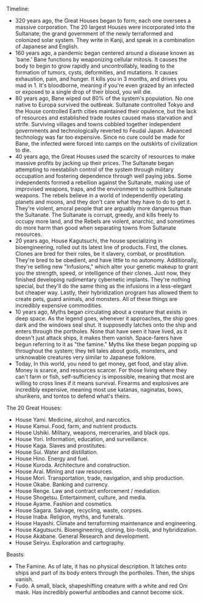 Timeline:
- 320 years ago, the Great Houses began to form; each one oversees a massive corporation. The 20 largest Houses were incorporated into the Sultanate; the grand government of the newly terraformed and colonized solar system. They write in Kanji, and speak in a combination of Japanese and English.
- 160 years ago, a pandemic began centered around a disease known as 'bane.' Bane functions by weaponizing cellular mitosis. It causes the body to begin to grow rapidly and uncontrollably, leading to the formation of tumors, cysts, deformities, and mutations. It causes exhaustion, pain, and hunger. It kills you in 3 months, and drives you mad in 1. It's bloodborne, meaning if you're even grazed by an infected or exposed to a single drop of their blood, you will die.
- 80 years ago, Bane wiped out 80% of the system's population. No one native to Europa survived the outbreak. Sultanate controlled Tokyo and the House controlled Earth cities maintained their opulence, but the lack of resources and established trade routes caused mass starvation and strife. Surviving villages and towns cobbled together independent governments and technologically reverted to Feudal Japan. Advanced technology was far too expensive. Since no cure could be made for Bane, the infected were forced into camps on the outskirts of civilization to die.
- 40 years ago, the Great Houses used the scarcity of resources to make massive profits by jacking up their prices. The Sultanate began attempting to reestablish control of the system through military occupation and fostering dependence through well paying jobs. Some independents formed a rebellion against the Sultanate, making use of improvised weapons, traps, and the environment to outthink Sultanate weapons. The rebels believe in a world of independently operating planets and moons, and they don't care what they have to do to get it. They're violent, amoral people that are arguably more dangerous than the Sultanate. The Sultanate is corrupt, greedy, and kills freely to occupy more land, and the Rebels are violent, anarchic, and sometimes do more harm than good when separating towns from Sultanate resources. 
- 20 years ago, House Kagutsuchi, the house specializing in bioengineering, rolled out its latest line of products. First, the clones. Clones are bred for their roles, be it slavery, combat, or prostitution. They're bred to be obedient, and have little to no autonomy. Additionally, they're selling new "Infusions," which alter your genetic makeup to grant you the strength, speed, or intelligence of their clones. Just now, they finished developing rudimentary cybernetic implants. They're nothing special, but they'll do the same thing as the infusions in a less-elegant but cheaper way. Lastly, their hybridization program has allowed them to create pets, guard animals, and monsters. All of these things are incredibly expensive commodities. 
- 10 years ago, Myths began circulating about a creature that exists in deep space. As the legend goes, whenever it approaches, the ship goes dark and the windows seal shut. It supposedly latches onto the ship and enters through the portholes. None that have seen it have lived, as it doesn't just attack ships, it makes them vanish. Space-farers have begun referring to it as "the famine." Myths like these began popping up throughout the system; they tell tales about gods, monsters, and unknowable creatures very similar to Japanese folklore.
- Today, In this world, you need to get money, get food, and stay alive. Money is scarce, and resources scarcer. For those living where they can't farm or fish, self-sufficiency is impossible, meaning that most are willing to cross lines if it means survival. Firearms and explosives are incredibly expensive, meaning most use katanas, naginatas, bows, shurikens, and tontos to defend what's theirs. 

The 20 Great Houses:
- House Yami. Medicine, alcohol, and narcotics.
- House Kamui. Food, farm, and nutrient products.
- House Ushiki. Military, weapons, mercenaries, and black ops. 
- House Yori. Information, education, and surveillance.
- House Kaga. Slaves and prostitutes.
- House Sui. Water and distillation.
- House Hino. Energy and fuel.
- House Kuroda. Architecture and construction.
- House Arai. Mining and raw resources.
- House Mori. Transportation, trade, navigation, and ship production.
- House Okabe. Banking and currency.
- House Renge. Law and contract enforcement / mediation.
- House Shogetsu. Entertainment, culture, and media.
- House Ayame. Fashion and cosmetics.
- House Sagara. Salvage, recycling, waste, corpses. 
- House Inaba. Religion, myths, and funerals.
- House Hayashi. Climate and terraforming maintenance and engineering.
- House Kagutsuchi. Bioengineering, cloning, bio-tools, and hybridization.  
- House Akabane. General Research and development.
- House Seiryu. Exploration and cartography.

Beasts:
- The Famine. As of late, it has no physical description. It latches onto ships and part of its body enters through the portholes. Then, the ships vanish.
- Fudo. A small, black, shapeshifting creature with a white and red Oni mask. Has incredibly powerful antibodies and cannot become sick.